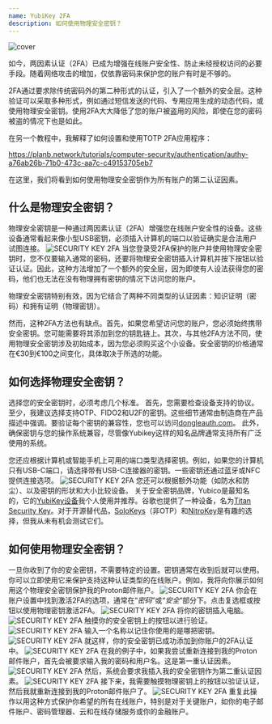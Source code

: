 ```yaml
---
name: YubiKey 2FA
description: 如何使用物理安全密钥？
---
```

![cover](assets/cover.webp)

如今，两因素认证（2FA）已成为增强在线账户安全性、防止未经授权访问的必要手段。随着网络攻击的增加，仅依靠密码来保护您的账户有时是不够的。

2FA通过要求除传统密码外的第二种形式的认证，引入了一个额外的安全层。这种验证可以采取多种形式，例如通过短信发送的代码、专用应用生成的动态代码，或使用物理安全密钥。使用2FA大大降低了您的账户被盗用的风险，即使在您的密码被盗的情况下也是如此。

在另一个教程中，我解释了如何设置和使用TOTP 2FA应用程序：

https://planb.network/tutorials/computer-security/authentication/authy-a76ab26b-71b0-473c-aa7c-c49153705eb7

在这里，我们将看到如何使用物理安全密钥作为所有账户的第二认证因素。

## 什么是物理安全密钥？

物理安全密钥是一种通过两因素认证（2FA）增强您在线账户安全性的设备。这些设备通常看起来像小型USB密钥，必须插入计算机的端口以验证确实是合法用户试图连接。
![SECURITY KEY 2FA](assets/notext/01.webp)
当您登录受2FA保护的账户并使用物理安全密钥时，您不仅要输入通常的密码，还要将物理安全密钥插入计算机并按下按钮以验证认证。因此，这种方法增加了一个额外的安全层，因为即使有人设法获得您的密码，他们也无法在没有物理拥有密钥的情况下访问您的账户。

物理安全密钥特别有效，因为它结合了两种不同类型的认证因素：知识证明（密码）和拥有证明（物理密钥）。

然而，这种2FA方法也有缺点。首先，如果您希望访问您的账户，您必须始终携带安全密钥。您可能需要将其添加到您的钥匙链上。其次，与其他2FA方法不同，使用物理安全密钥涉及初始成本，因为您必须购买这个小设备。安全密钥的价格通常在€30到€100之间变化，具体取决于所选的功能。

## 如何选择物理安全密钥？

选择您的安全密钥时，必须考虑几个标准。
首先，您需要检查设备支持的协议。至少，我建议选择支持OTP、FIDO2和U2F的密钥。这些细节通常由制造商在产品描述中强调。要验证每个密钥的兼容性，您也可以访问[dongleauth.com](https://www.dongleauth.com/dongles/)。
此外，确保密钥与您的操作系统兼容，尽管像Yubikey这样的知名品牌通常支持所有广泛使用的系统。

您还应根据计算机或智能手机上可用的端口类型选择密钥。例如，如果您的计算机只有USB-C端口，请选择带有USB-C连接器的密钥。一些密钥还通过蓝牙或NFC提供连接选项。
![SECURITY KEY 2FA](assets/notext/02.webp)
您还可以根据额外功能（如防水和防尘）、以及密钥的形状和大小比较设备。
关于安全密钥品牌，Yubico是最知名的，它的[YubiKey设备](https://www.yubico.com/)我个人使用并推荐。谷歌也提供了一种设备，名为[Titan Security Key](https://store.google.com/fr/product/titan_security_key)。对于开源替代品，[SoloKeys](https://solokeys.com/)（非OTP）和[NitroKey](https://www.nitrokey.com/products/nitrokeys)是有趣的选择，但我从未有机会测试它们。
## 如何使用物理安全密钥？

一旦你收到了你的安全密钥，不需要特定的设置。密钥通常在收到后就可以使用。你可以立即使用它来保护支持这种认证类型的在线账户。例如，我将向你展示如何用这个物理安全密钥保护我的Proton邮件账户。
![SECURITY KEY 2FA](assets/notext/03.webp)
你会在账户设置中找到激活2FA的选项，通常在“*密码*”或“*安全*”部分下。点击复选框或按钮以使用物理密钥激活2FA。
![SECURITY KEY 2FA](assets/notext/04.webp)
将你的密钥插入电脑。
![SECURITY KEY 2FA](assets/notext/05.webp)
触摸你的安全密钥上的按钮以进行验证。
![SECURITY KEY 2FA](assets/notext/06.webp)
输入一个名称以记住你使用的是哪把密钥。
![SECURITY KEY 2FA](assets/notext/07.webp)
就这样，你的安全密钥已成功添加到你账户的2FA认证中。
![SECURITY KEY 2FA](assets/notext/08.webp)
在我的例子中，如果我尝试重新连接到我的Proton邮件账户，首先会被要求输入我的密码和用户名。这是第一重认证因素。
![SECURITY KEY 2FA](assets/notext/09.webp)
然后，系统会要求我插入我的安全密钥作为第二重认证因素。
![SECURITY KEY 2FA](assets/notext/10.webp)
接下来，我需要触摸物理密钥上的按钮以验证认证，然后我就重新连接到我的Proton邮件账户了。
![SECURITY KEY 2FA](assets/notext/11.webp)
重复此操作以用这种方式保护你希望的所有在线账户，特别是对于关键账户，如你的电子邮件账户、密码管理器、云和在线存储服务或你的金融账户。